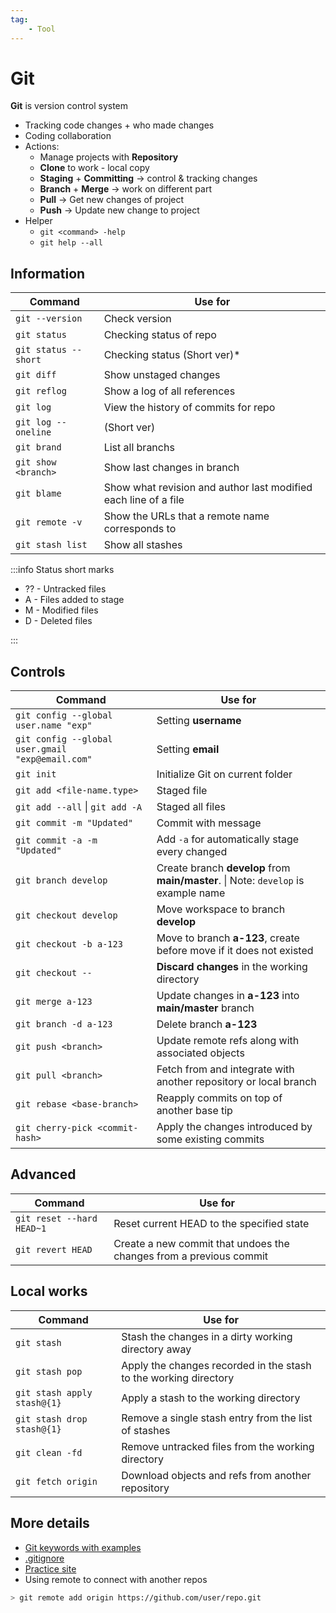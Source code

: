 ```yaml
---
tag:
    - Tool
---
```


# Git

**Git** is version control system

- Tracking code changes + who made changes
- Coding collaboration
- Actions:
  - Manage projects with **Repository**
  - **Clone** to work - local copy
  - **Staging** + **Committing** -> control & tracking changes
  - **Branch** + **Merge** -> work on different part
  - **Pull** -> Get new changes of project
  - **Push** -> Update new change to project
- Helper
  - `git <command> -help`
  - `git help --all`

## Information

| Command | Use for |
| --- | --- |
| `git --version` | Check version |
| `git status` | Checking status of repo |
| `git status --short` | Checking status (Short ver)* |
| `git diff` | Show unstaged changes |
| `git reflog` | Show a log of all references |
| `git log` | View the history of commits for repo |
| `git log --oneline` | (Short ver) |
| `git brand` | List all branchs |
| `git show <branch>` | Show last changes in branch |
| `git blame` | Show what revision and author last modified each line of a file |
| `git remote -v` | Show the URLs that a remote name corresponds to |
| `git stash list` | Show all stashes |

:::info Status short marks

- ?? - Untracked files
- A - Files added to stage
- M - Modified files
- D - Deleted files

:::

## Controls

| Command | Use for |
| --- | --- |
| `git config --global user.name "exp"` | Setting **username** |
| `git config --global user.gmail "exp@email.com"` | Setting **email** |
| `git init` | Initialize Git on current folder |
| `git add <file-name.type>` | Staged file |
| `git add --all` \| `git add -A` | Staged all files |
| `git commit -m "Updated"` | Commit with message |
| `git commit -a -m "Updated"` | Add `-a` for automatically stage every changed |
| `git branch develop` | Create branch **develop** from **main/master**. \| Note: `develop` is example name |
| `git checkout develop` | Move workspace to branch **develop** |
| `git checkout -b a-123` | Move to branch **a-123**, create before move if it does not existed |
| `git checkout --` | **Discard changes** in the working directory |
| `git merge a-123` | Update changes in **a-123** into **main/master** branch|
| `git branch -d a-123` | Delete branch **a-123** |
| `git push <branch>` | Update remote refs along with associated objects |
| `git pull <branch>` | Fetch from and integrate with another repository or local branch |
| `git rebase <base-branch>` | Reapply commits on top of another base tip |
| `git cherry-pick <commit-hash>` | Apply the changes introduced by some existing commits |

## Advanced

| Command | Use for |
| --- | --- |
| `git reset --hard HEAD~1` | Reset current HEAD to the specified state |
| `git revert HEAD` | Create a new commit that undoes the changes from a previous commit |

## Local works

| Command | Use for |
| --- | --- |
| `git stash` | Stash the changes in a dirty working directory away |
| `git stash pop` | Apply the changes recorded in the stash to the working directory |
| `git stash apply stash@{1}` | Apply a stash to the working directory |
| `git stash drop stash@{1}` | Remove a single stash entry from the list of stashes |
| `git clean -fd` | Remove untracked files from the working directory |
| `git fetch origin` | Download objects and refs from another repository |

## More details

- [Git keywords with examples](https://dev.to/iamcymentho/git-commands-for-software-engineers-51n8)
- [.gitignore](https://github.com/github/gitignore)
- [Practice site](https://learngitbranching.js.org/)
- Using remote to connect with another repos

```bash
> git remote add origin https://github.com/user/repo.git
```
